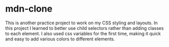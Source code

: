 # mdn-clone

This is another practice project to work on my CSS styling and layouts. In this project I learned to better use child selectors rather than adding classes to each element. I also used css variables for the first time, making it quick and easy to add various colors to different elements. 